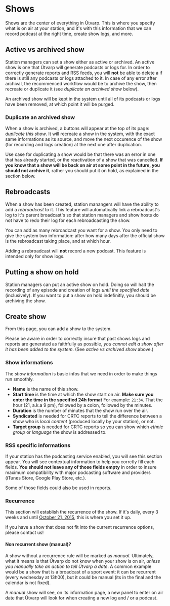 # Shows
Shows are the center of everything in Útvarp. This is where you specify what is on air at your station, and it's with this information that we can record podcast at the right time, create show logs, and more.

## Active vs archived show
Station managers can set a show either as active or archived. An active show is one that Útvarp will generate podcasts or logs for. In order to correctly generate reports and RSS feeds, you will **not** be able to delete a if there is still any podcasts or logs attached to it. In case of any error after archival, the recommenced workflow would be to archive the show, then recreate or duplicate it (see _duplicate an archived show_ below).

An archived show will be kept in the system until all of its podcasts or logs have been removed, at which point it will be purged.

### Duplicate an archived show
When a show is archived, a buttons will appear at the top of its page: _duplicate this show_. It will recreate a show in the system, with the exact same informations as its source, and move the next occurence of the show (for recording and logs creation) at the next one after duplication.

Use case for duplicating a show would be that there was an error in one that has already started, or the reactivation of a show that was cancelled. **If you know that a show will be back on air at some point in the future, you should not archive it**, rather you should put it on hold, as explained in the section below.

<!-- It is important to note that **duplicating a show has an incidence on podcasts** as it will move any existing ones from the source to the newly created show. Meaning that the source's RSS will be be emptied and all of it's content will be made available in the _new_ show's feed. Concretly, it means that if you are actively using the source's RSS feed, you will have to check and update any sites and services that may be using RSS to access its podcasts. -->

## Rebroadcasts
When a show has been created, station manangers will have the ability to add a _rebroadcast_ to it. This feature will automatically link a rebroadcast's log to it's parent broadcast's so that station managers and show hosts do not have to redo their log for each rebroadcasting the show.

You can add as many rebroadcast you want for a show. You only need to give the system two information: after how many days after the official show is the rebroadcast taking place, and at which hour.

Adding a rebroadcast will **not** record a new podcast. This feature is intended only for show logs.

## Putting a show on hold
Station managers can put an active show on hold. Doing so will halt the recording of any episode and creation of logs _until the specified date_ (inclusively). If you want to put a show on hold indefinitly, you should be archiving the show.

## Create show
From this page, you can add a show to the system.

Please be aware in order to correctly insure that past shows logs and reports are generated as faithfully as possible, _you cannot edit a show after it has been added to the system_. (See _active vs archived show_ above.) 

### Show informations
The _show information_ is basic infos that we need in order to make things run smoothly.
- **Name** is the name of this show.
- **Start time** is the time at which the show start on air. **Make sure you enter the time in the specified 24h format** For example: `21:34`. That the hour (21, a.k.a 9 pm), followed by a colon, followed by the minutes.
- **Duration** is the number of minutes that the show run over the air.
- **Syndicated** is needed for CRTC reports to tell the difference between a show who is _local content_ (produced locally by your station), or not.
- **Target group** is needed for CRTC reports so you can show which _ethnic group_ or _language_ the show is addressed to.

### RSS specific informations
If your station has the podcasting service enabled, you will see this section appear. You will see contextual information to help you corrctly fill each fields. **You should not leave any of those fields empty** in order to insure maximum compatibility with major podcasting software and providers (iTunes Store, Google Play Store, etc.).

Some of those fields could also be used in reports.

### Recurrence
This section will establish the recurrence of the show. If it's daily, every 3 weeks and until <a href="https://en.wikipedia.org/wiki/Back_to_the_Future_Part_II" target="_blank">October 21, 2015</a>, this is where you set it up.

If you have a show that does not fit into the current recurrence options, please contact us!

#### Non recurrent show (manual)?
A show without a recurrence rule will be marked as _manual_. Ultimately, what it means is that Útvarp do not know when your show is on air, _unless you manually take an action to tell Útvarp a date_. A common example would be a show that is a broadcast of a sport event: it can be recurrent (every wednesday at 13h00), but it could be manual (its in the final and the calendar is not fixed).

A _manual_ show will see, on its information page, a new panel to enter on air date that Útvarp will look for when creating a new log and / or a podcast.